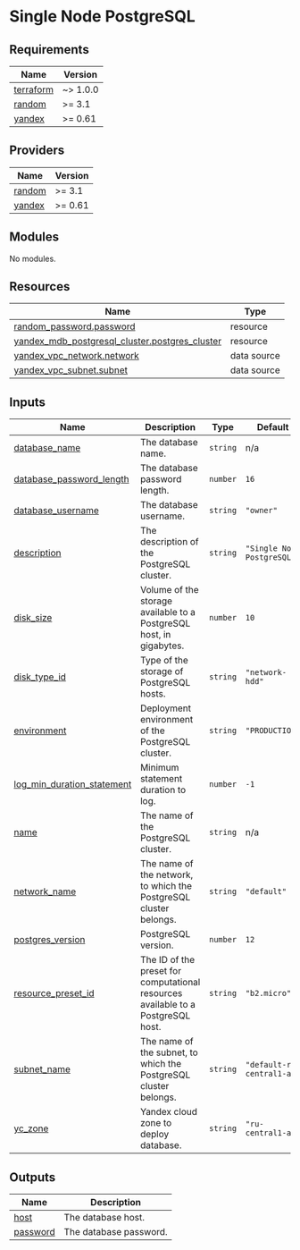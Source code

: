 # Single Node PostgreSQL

## Requirements

| Name | Version |
|------|---------|
| <a name="requirement_terraform"></a> [terraform](#requirement\_terraform) | ~> 1.0.0 |
| <a name="requirement_random"></a> [random](#requirement\_random) | >= 3.1 |
| <a name="requirement_yandex"></a> [yandex](#requirement\_yandex) | >= 0.61 |

## Providers

| Name | Version |
|------|---------|
| <a name="provider_random"></a> [random](#provider\_random) | >= 3.1 |
| <a name="provider_yandex"></a> [yandex](#provider\_yandex) | >= 0.61 |

## Modules

No modules.

## Resources

| Name | Type |
|------|------|
| [random_password.password](https://registry.terraform.io/providers/hashicorp/random/latest/docs/resources/password) | resource |
| [yandex_mdb_postgresql_cluster.postgres_cluster](https://registry.terraform.io/providers/yandex-cloud/yandex/latest/docs/resources/mdb_postgresql_cluster) | resource |
| [yandex_vpc_network.network](https://registry.terraform.io/providers/yandex-cloud/yandex/latest/docs/data-sources/vpc_network) | data source |
| [yandex_vpc_subnet.subnet](https://registry.terraform.io/providers/yandex-cloud/yandex/latest/docs/data-sources/vpc_subnet) | data source |

## Inputs

| Name | Description | Type | Default | Required |
|------|-------------|------|---------|:--------:|
| <a name="input_database_name"></a> [database\_name](#input\_database\_name) | The database name. | `string` | n/a | yes |
| <a name="input_database_password_length"></a> [database\_password\_length](#input\_database\_password\_length) | The database password length. | `number` | `16` | no |
| <a name="input_database_username"></a> [database\_username](#input\_database\_username) | The database username. | `string` | `"owner"` | no |
| <a name="input_description"></a> [description](#input\_description) | The description of the PostgreSQL cluster. | `string` | `"Single Node PostgreSQL."` | no |
| <a name="input_disk_size"></a> [disk\_size](#input\_disk\_size) | Volume of the storage available to a PostgreSQL host, in gigabytes. | `number` | `10` | no |
| <a name="input_disk_type_id"></a> [disk\_type\_id](#input\_disk\_type\_id) | Type of the storage of PostgreSQL hosts. | `string` | `"network-hdd"` | no |
| <a name="input_environment"></a> [environment](#input\_environment) | Deployment environment of the PostgreSQL cluster. | `string` | `"PRODUCTION"` | no |
| <a name="input_log_min_duration_statement"></a> [log\_min\_duration\_statement](#input\_log\_min\_duration\_statement) | Minimum statement duration to log. | `number` | `-1` | no |
| <a name="input_name"></a> [name](#input\_name) | The name of the PostgreSQL cluster. | `string` | n/a | yes |
| <a name="input_network_name"></a> [network\_name](#input\_network\_name) | The name of the network, to which the PostgreSQL cluster belongs. | `string` | `"default"` | no |
| <a name="input_postgres_version"></a> [postgres\_version](#input\_postgres\_version) | PostgreSQL version. | `number` | `12` | no |
| <a name="input_resource_preset_id"></a> [resource\_preset\_id](#input\_resource\_preset\_id) | The ID of the preset for computational resources available to a PostgreSQL host. | `string` | `"b2.micro"` | no |
| <a name="input_subnet_name"></a> [subnet\_name](#input\_subnet\_name) | The name of the subnet, to which the PostgreSQL cluster belongs. | `string` | `"default-ru-central1-a"` | no |
| <a name="input_yc_zone"></a> [yc\_zone](#input\_yc\_zone) | Yandex cloud zone to deploy database. | `string` | `"ru-central1-a"` | no |

## Outputs

| Name | Description |
|------|-------------|
| <a name="output_host"></a> [host](#output\_host) | The database host. |
| <a name="output_password"></a> [password](#output\_password) | The database password. |
